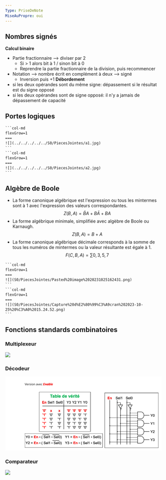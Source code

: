 ```yaml
---
Type: PriseDeNote
MiseAuPropre: oui
---
```

## Nombres signés
**Calcul binaire**
- Partie fractionnaire --> diviser par 2
	- Si > 1 alors bit à 1 / sinon bit à 0
	- Reprendre la partie fractionnaire de la division, puis recommencer
- Notation --> nombre écrit en complément à deux --> signé
	- Inversion puis +1
**Débordement**
- si les deux opérandes sont du même signe: dépassement si le résultat est du signe opposé
- si les deux opérandes sont de signe opposé: il n'y a jamais de dépassement de capacité
## Portes logiques
````col
```col-md
flexGrow=1
===
![](../../../../../S0/PiecesJointes/a1.jpg)
```
```col-md
flexGrow=1
===
![](../../../../../S0/PiecesJointes/a2.jpg)
```
````
## Algèbre de Boole
- La forme canonique algébrique est l'expression ou tous les mintermes sont à 1 avec l'expression des valeurs correspondantes.
$$ Z(B,A) = \bar{B}A + B \bar{A} + BA $$
- La forme algébrique minimale, simplifiée avec algèbre de Boole ou Karnaugh.
$$
Z(B,A) = B + A
$$
- La forme canonique algébrique décimale corresponds à la somme de tous les numéros de mintermes ou la valeur résultante est égale à 1.
$$
F (C,B,A) = \sum 0, 3, 5, 7
$$
````col
```col-md
flexGrow=1
===
![](S0/PiecesJointes/Pasted%20image%2020231025162431.png)
```
```col-md
flexGrow=1
===
![](S0/PiecesJointes/Capture%20d%E2%80%99%C3%A9cran%202023-10-25%20%C3%A0%2015.24.52.png)
```
````
## Fonctions standards combinatoires
### Multiplexeur
![](../../../../../S0/PiecesJointes/Pasted%20image%2020231026140449.png)
### Décodeur
![](../../../../S0/PiecesJointes/Pasted%20image%2020240131105100.png)
### Comparateur
![](../../../../../S0/PiecesJointes/Pasted%20image%2020231025164259.png)